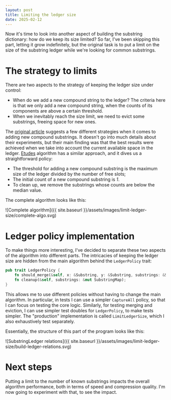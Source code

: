```yaml
---
layout: post
title: Limiting the ledger size
date: 2025-02-12
---
```


Now it's time to look into another aspect of building the substring dictionary: how do we keep its size limited? So far, I've been skipping this part, letting it grow indefinitely, but the original task is to put a limit on the size of the substring ledger while we're looking for common substrings. 

# The strategy to limits

There are two aspects to the strategy of keeping the ledger size under control: 

- When do we add a new compound string to the ledger? The criteria here is that we only add a new compound string, when the counts of its components are above a certain threshold. 
- When we inevitably reach the size limit, we need to evict some substrings, freeing space for new ones. 

The [original article][mayne] suggests a few different strategies when it comes to adding new compound substrings. It doesn't go into much details about their experiments, but their main finding was that the best results were achieved when we take into account the current available space in the ledger. [Etudes][etudes] algorithm has a similar approach, and it dives us a straightforward policy: 

- The threshold for adding a new compound substring is the maximum size of the ledger divided by the number of free slots; 
- The initial count of a new compound substring is _1_.  
- To clean up, we remove the substrings whose counts are below the median value.

The complete algorithm looks like this: 

![Complete algorithm]({{ site.baseurl }}/assets/images/limit-ledger-size/complete-algo.svg)

# Ledger policy implementation

To make things more interesting, I've decided to separate these two aspects of the algorithm into different parts. The intricacies of keeping the ledger size are hidden from the main algorithm behind the `LedgerPolicy` trait: 

```rust
pub trait LedgerPolicy {
    fn should_merge(&self, x: &Substring, y: &Substring, substrings: &SubstringMap) -> bool;
    fn cleanup(&self, substrings: &mut SubstringMap);
}
```

This allows me to use different policies without having to change the main algorithm. In particular, in tests I can use a simpler `CaptureAll` policy, so that I can focus on testing the core logic. Similarly, for testing merging and eviction, I can use simpler test doubles for `LedgerPolicy`, to make tests simpler. The "production" implementation is called `LimitLedgerSize`, which I also exhaustively test separately. 

Essentially, the structure of this part of the program looks like this: 

![SubstringLedger relations]({{ site.baseurl }}/assets/images/limit-ledger-size/build-ledger-relations.svg)

# Next steps

Putting a limit to the number of known substrings impacts the overall algorithm performance, both in terms of speed and compression quality. I'm now going to experiment with that, to see the impact. 

[mayne]: https://academic.oup.com/comjnl/article/18/2/157/374138
[etudes]: https://www.goodreads.com/book/show/3924336-etudes-for-programmers



